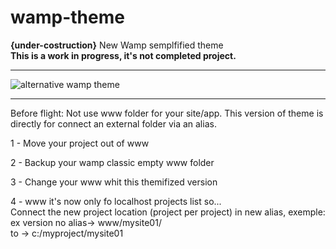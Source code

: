 # wamp-theme
<b>{under-costruction}</b> New Wamp semplfified theme<br>
<b>This is a work in progress, it's not completed project.</b>

---

<img src="https://raw.githubusercontent.com/bertz-tech/wamp-theme/main/www/preview.png" alt="alternative wamp theme"/>

---

Before flight:
Not use www folder for your site/app. This version of theme is directly for connect an external folder via an alias.

1 - Move your project out of www

2 - Backup your wamp classic empty www folder

3 - Change your www whit this themifized version

4 - www it's now only fo localhost projects list so...<br>
    Connect the new project location (project per project) in new alias, exemple:<br>
    ex version no alias-> www/mysite01/<br>
    to -> c:/myproject/mysite01<br>
    
